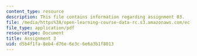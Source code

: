 ```yaml
---
content_type: resource
description: This file contains information regarding assignment 03.
file: /media/https%3A/open-learning-course-data-rc.s3.amazonaws.com/ec-050-recreate-experiments-from-history-inform-the-future-from-the-past-galileo-january-iap-2010/d5b4f1fa8eb4d76e6e3c6e6a3b1f8013_MITEC_050IAP10_assn03.pdf
file_type: application/pdf
resourcetype: Document
title: Assignment 3
uid: d5b4f1fa-8eb4-d76e-6e3c-6e6a3b1f8013
---
```

